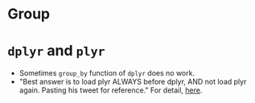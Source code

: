 # Group 

# `dplyr` and `plyr`
* Sometimes `group_by` function of `dplyr` does no work.
* "Best answer is to load plyr ALWAYS before dplyr, AND not load plyr again. Pasting his tweet for reference." For detail, [here][1].


[1]:https://stackoverflow.com/questions/31644739/loading-dplyr-after-plyr-is-causing-issues